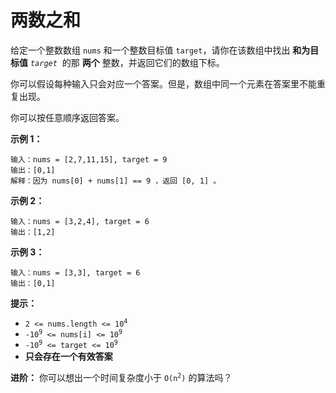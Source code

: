 # 两数之和

给定一个整数数组 `nums` 和一个整数目标值 `target`，请你在该数组中找出 **和为目标值** _`target`_  的那 **两个** 整数，并返回它们的数组下标。

你可以假设每种输入只会对应一个答案。但是，数组中同一个元素在答案里不能重复出现。

你可以按任意顺序返回答案。

**示例 1：**

```text
输入：nums = [2,7,11,15], target = 9
输出：[0,1]
解释：因为 nums[0] + nums[1] == 9 ，返回 [0, 1] 。
```

**示例 2：**

```text
输入：nums = [3,2,4], target = 6
输出：[1,2]
```

**示例 3：**

```text
输入：nums = [3,3], target = 6
输出：[0,1]
```

**提示：**

<ul>
 <li><code>2 &lt;= nums.length &lt;= 10<sup>4</sup></code></li>
 <li><code>-10<sup>9</sup> &lt;= nums[i] &lt;= 10<sup>9</sup></code></li>
 <li><code>-10<sup>9</sup> &lt;= target &lt;= 10<sup>9</sup></code></li>
 <li><strong>只会存在一个有效答案</strong></li>
</ul>

**进阶：** 你可以想出一个时间复杂度小于 <code>O(n<sup>2</sup>)</code> 的算法吗？
